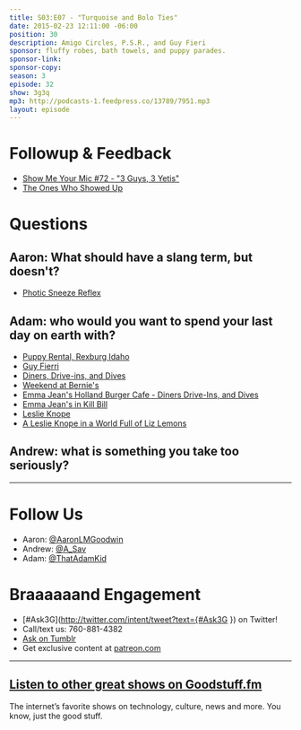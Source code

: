 ```yaml
---
title: S03:E07 - "Turquoise and Bolo Ties"
date: 2015-02-23 12:11:00 -06:00
position: 30
description: Amigo Circles, P.S.R., and Guy Fieri
sponsor: fluffy robes, bath towels, and puppy parades.
sponsor-link: 
sponsor-copy: 
season: 3
episode: 32
show: 3g3q
mp3: http://podcasts-1.feedpress.co/13789/7951.mp3
layout: episode
---
```


# Followup & Feedback
- [Show Me Your Mic #72 - "3 Guys, 3 Yetis"](http://goodstuff.fm/smym/72)
- [The Ones Who Showed Up](http://www.jackals.us/the-ones-who-showed-up)

# Questions

## Aaron: What should have a slang term, but doesn't?
- [Photic Sneeze Reflex](http://en.wikipedia.org/wiki/Photic_sneeze_reflex)

## Adam: who would you want to spend your last day on earth with?
- [Puppy Rental, Rexburg Idaho](https://www.facebook.com/pups4play/info)
- [Guy Fierri](http://en.wikipedia.org/wiki/Guy_Fieri)
- [Diners, Drive-ins, and Dives](http://www.foodnetwork.com/shows/diners-drive-ins-and-dives.html)
- [Weekend at Bernie's](http://www.imdb.com/title/tt0098627/)
- [Emma Jean's Holland Burger Cafe - Diners Drive-Ins, and Dives](http://youtu.be/jnWLv2ShrvM)
- [Emma Jean's in Kill Bill](http://youtu.be/JnXi3SVJXbM)
- [Leslie Knope](http://en.wikipedia.org/wiki/Leslie_Knope)
- [A Leslie Knope in a World Full of Liz Lemons](https://medium.com/@mshannabrooks/a-leslie-knope-in-a-world-full-of-liz-lemons-61726b6c6493)

## Andrew: what is something you take too seriously?

***

# Follow Us
* Aaron: [@AaronLMGoodwin](http://twitter.com/aaronlmgoodwin)
* Andrew: [@A_Sav](http://twitter.com/a_sav)
* Adam: [@ThatAdamKid](http://twitter.com/thatadamkid)

# Braaaaaand Engagement
* [#Ask3G](http://twitter.com/intent/tweet?text={#Ask3G }) on Twitter!
* Call/text us: 760-881-4382
* [Ask on Tumblr](http://3g3q.co/ask)
* Get exclusive content at [patreon.com](http://www.patreon.com/3g3q)

***

## [Listen to other great shows on Goodstuff.fm](http://goodstuff.fm/)
The internet’s favorite shows on technology, culture, news and more. You know, just the good stuff.
